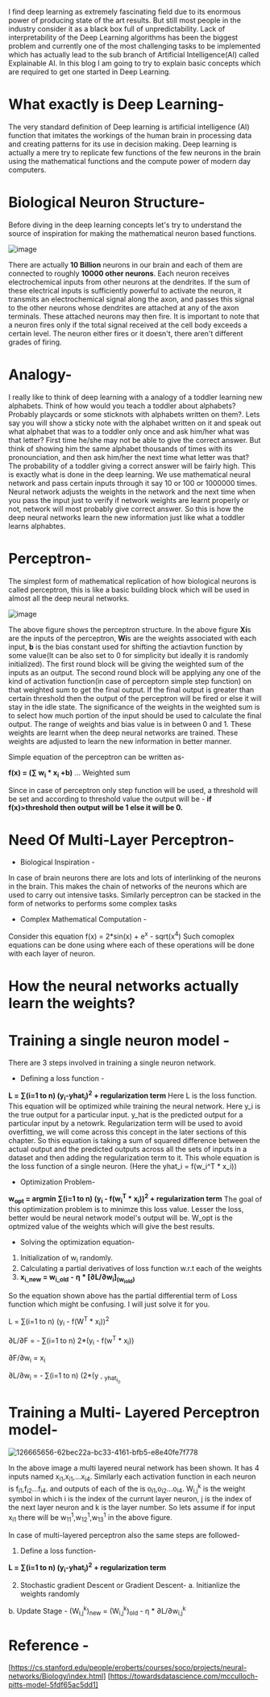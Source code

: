 I find deep learning as extremely fascinating field due to its enormous power of producing state of the art results. But still most people in the industry consider it as a black box full of unpredictability. Lack of interpretability of the Deep Learning algorithms has been the biggest problem and currently one of the most challenging tasks to be implemented which has actually lead to the sub branch of Artificial Intelligence(AI) called Explainable AI. In this blog I am going to try to explain basic concepts which are required to get one started in Deep Learning. 

# **What exactly is Deep Learning-** 

The very standard definition of Deep learning is artificial intelligence (AI) function that imitates the workings of the human brain in processing data and creating patterns for its use in decision making. Deep learning is actually a mere try to replicate few functions of the few neurons in the brain using the mathematical functions and the compute power of modern day computers. 

# **Biological Neuron Structure-**
Before diving in the deep learning concepts let's try to understand the source of inspiration for making the mathematical neuron based functions. 

![image](https://user-images.githubusercontent.com/46114095/126590706-6792754b-aa5e-408f-a23c-392ef135ee13.png)

There are actually **10 Billion** neurons in our brain and each of them are connected to roughly **10000 other neurons**. Each neuron receives electrochemical inputs from other neurons at the dendrites.  If the sum of these electrical inputs is sufficiently powerful to activate the neuron, it transmits an electrochemical signal along the axon, and passes this signal to the other neurons whose dendrites are attached at any of the axon terminals. These attached neurons may then fire. It is important to note that a neuron fires only if the total signal received at the cell body exceeds a certain level.  The neuron either fires or it doesn't, there aren't different grades of firing.


# **Analogy-** 
I really like to think of deep learning with a analogy of a toddler learning new alphabets. Think of how would you teach a toddler about alphabets? Probably playcards or some sticknots with alphabets written on them?. Lets say you will show a sticky note with the alphabet written on it and speak out what alphabet that was to a toddler only once and ask him/her what was that letter? First time he/she may not be able to give the correct answer. But think of showing him the same alphabet thousands of times with its pronounciation, and then ask him/her the next time what letter was that? The probability of a toddler giving a correct answer will be fairly high. This is exactly what is done in the deep learning. We use mathematical neural network and pass certain inputs through it say 10 or 100 or 1000000 times. Neural network adjusts the weights in the network and the next time when you pass the input just to verify if network weights are learnt properly or not, network will most probably give correct answer. So this is how the deep neural networks learn the new information just like what a toddler learns alphabtes.



# **Perceptron-** 
The simplest form of mathematical replication of how biological neurons is called perceptron, this is like a basic building block which will be used in almost all the deep neural networks.

![image](https://user-images.githubusercontent.com/46114095/126589557-6c77b127-7800-4f13-a022-276c30b2f818.png)

The above figure shows the perceptron structure. In the above figure **Xi**s are the inputs of the perceptron, **Wi**s are the weights associated with each input, **b** is the bias constant used for shifting the actiavtion function by some value(It can be also set to 0 for simplicity but ideally it is randomly initialized). The first round block will be giving the weighted sum of the inputs as an output. The second round block will be applying any one of the kind of activation function(in case of perceptorn simple step function) on that weighted sum to get the final output. If the final output is greater than certain threshold then the output of the perceptron will be fired or else it will stay in the idle state. The significance of the weights in the weighted sum is to select how much portion of the input should be used to calculate the final output. The range of weights and bias value is in between 0 and 1. These weights are learnt when the deep neural networks are trained. These weights are adjusted to learn the new information in better manner.  

Simple equation of the perceptron can be written as-

**f(x) = (∑ w<sub>i</sub> * x<sub>i</sub> +b)** ... Weighted sum 

Since in case of perceptron only step function will be used, a threshold will be set and according to threshold value the output will be - **if f(x)>threshold then output will be 1 else it will be 0.**




# **Need Of Multi-Layer Perceptron-** 
* Biological Inspiration -

In case of brain neurons there are lots and lots of interlinking of the neurons in the brain. This makes the chain of networks of the neurons which are used to carry out intensive tasks. Similarly perceptron can be stacked in the form of networks to performs some complex tasks

* Complex Mathematical Computation -

Consider this equation f(x) = 2*sin(x) + e<sup>x</sup> - sqrt(x<sup>4</sup>)
Such comoplex equations can be done using where each of these operations will be done with each layer of neuron. 

# **How the neural networks actually learn the weights?**
# **Training a single neuron model** - 

There are 3 steps involved in training a single neuron network.

* Defining a loss function -

**L = ∑(i=1 to n) (y<sub>i</sub>-yhat<sub>i</sub>)<sup>2</sup> + regularization term**
Here L is the loss function. This equation will be optimized while training the neural network. Here y_i is the true output for a particular input. y_hat is the predicted output for a particular input by a netowrk. Regularization term will be used to avoid overfitting, we will come across this concept in the later sections of this chapter. So this equation is taking a sum of squared difference between the actual output and the predicted outputs across all the sets of inputs in a dataset and then adding the regularization term to it. This whole equation is the loss function of a single neuron. (Here the yhat_i = f(w_i^T * x_i))

* Optimization Problem-

**w<sub>opt</sub> = argmin ∑(i=1 to n) (y<sub>i</sub> - f(w<sub>i</sub><sup>T</sup> * x<sub>i</sub>))<sup>2</sup> + regularization term**
The goal of this optimization problem is to minimze this loss value. Lesser the loss, better would be neural network model's output will be. W_opt is the optmized value of the weights which will give the best results.

* Solving the optimization equation-

1. Initialization of w<sub>i</sub> randomly.
2. Calculating a partial derivatives of loss function w.r.t each of the weights
3. **x<sub>i_new</sub> = w<sub>i_old</sub>** **-** **η * [∂L/∂w<sub>i</sub>]<sub>(w<sub>iold</sub>)</sub>**

So the equation shown above has the partial differential term of Loss function which might be confusing. I will just solve it for you.

L = ∑(i=1 to n) (y<sub>i</sub> - f(W<sup>T</sup> * x<sub>i</sub>))<sup>2</sup>

∂L/∂F = - ∑(i=1 to n) 2*(y<sub>i</sub> - f(w<sup>T</sup> * x<sub>i</sub>))

∂F/∂w<sub>i</sub> = x<sub>i</sub>

∂L/∂w<sub>i</sub> = - ∑(i=1 to n) (2*(y<sub> - yhat<sub>i<sub>))

  
# **Training a Multi- Layered Perceptron model-**
  
![126665656-62bec22a-bc33-4161-bfb5-e8e40fe7f778](https://user-images.githubusercontent.com/46114095/126666802-45a0a84a-f0fe-419d-9894-d7da495e2d6f.png)

In the above image a multi layered neural network has been shown. It has 4 inputs named x<sub>i1</sub>,x<sub>i1</sub>,...x<sub>i4</sub>. Similarly each activation function in each neuron is f<sub>i1</sub>,f<sub>i2</sub>...f<sub>i4</sub>. and outputs of each of the is o<sub>i1</sub>,o<sub>i2</sub>...o<sub>i4</sub>. W<sub>i,j</sub><sup>k</sup> is the weight symbol in which i is the index of the currunt layer neuron, j is the index of the next layer neuron and k is the layer number. So lets assume if for input x<sub>i1</sub> there will be w<sub>11</sub><sup>1</sup>,w<sub>12</sub><sup>1</sup>,w<sub>13</sub><sup>1</sup> in the above figure.

In case of multi-layered perceptron also the same steps are followed-

1. Define a loss function-
  
**L = ∑(i=1 to n) (y<sub>i</sub>-yhat<sub>i</sub>)<sup>2</sup> + regularization term**
  
2. Stochastic gradient Descent or Gradient Descent-
a. Initianlize the weights randomly
  
b. Update Stage - (W<sub>i,j</sub><sup>k</sup>)<sub>new</sub>  = (W<sub>i,j</sub><sup>k</sup>)<sub>old</sub> - η * ∂L/∂w<sub>i,j</sub><sup>k</sup>
  
# **Reference** - 
[https://cs.stanford.edu/people/eroberts/courses/soco/projects/neural-networks/Biology/index.html]
[https://towardsdatascience.com/mcculloch-pitts-model-5fdf65ac5dd1]
